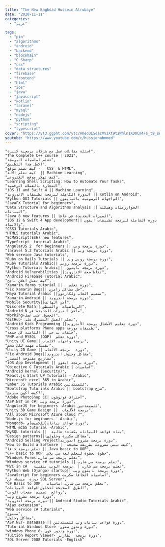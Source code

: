 ```yaml
---
title: "The New Baghdad Hussein Alrubaye"
date: "2020-11-11"
categories:
  - "عربي"

tags:
  - "pin"
  - "algorithms"
  - "android"
  - "backend"
  - "blockhain"
  - "C Sharp"
  - "css"
  - "data structures"
  - "firebase"
  - "frontend"
  - "html"
  - "ios"
  - "java"
  - "javascript"
  - "kotlin"
  - "laravel"
  - "mysql"
  - "nodejs"
  - "python"
  - "scripting"
  - "typescript"
cover: "https://yt3.ggpht.com/ytc/AKedOLSeacVVzXt9t2Whln1XD0Cm4Fs_t9_sAK3-uI9dGQ=s88-c-k-c0x00ffffff-no-rj"
youtube: "https://www.youtube.com/c/hussienahmmed"
---
```


    "اسئلة مقابلات عمل مع شركات برمجية كبيرة",
    "The Complete C++ course | 2021",
    "تعلم اساسيات البرمجة",
    "اكمل هذا التطبيق",
    "كيف تصمم موقع -   CSS  & HTML",
    "كيف نعلم الالة  || Machine Learning",
    "كيف تهكر موقع الكتروني",
    "Learning Shell Scripting: How to Automate Your Tasks",
    "التجارة بالعملات الرقمية",
    "iOS 11 and Swift 4 || Machine Learning",
    "الدورة الكاملة لبرمجة تطبيقات الاندرويد || Kotlin on Android",
    "Python GUI Tutorials || الواجهات الرسومية بالبايثون",
    "JavaFX Tutorial for beginners",
    "Data Structure and Algorithms analysis || الخوارزميات وهيكلة البيانات",
    "Java 8 new features || الميزات الجديدة في جافا",
    "iOS 12 & Swift 4 App development|| دورة الشاملة لبرمجة تطبيقات ايفون والايباد",
    "CSS3 Tutorials Arabic",
    "HTML5 tutorials Arabic",
    "ECMAScript(ES6) new features",
    "TypeScript  tutorial Arabic",
    "AngularJS 2  for beginners || دورة برمجة ويب",
    "laravel 5.2 Tutorials Arabic || دورة برمجة ويب",
    "Web service Java tutorials",
    "Ruby on Rails Tutorials || دورة برمجة روبي ويب",
    "Ruby Tutorials Arabic|| دورة برمجة روبي",
    "Python Tutorials Arabic||  دورة برمجة بايثون",
    "Android Vulnerabilities ||نقاط ضعف الاندرويد",
    "Android Firebase Tutorial Arabic",
    "كيف تعمل اعلان ناجح",
    "Xamarin.forms tutorial ||   دورة تعلم",
    "Fix Xamarin Bugs|| حل مشاكل زامرن",
    "Maya Tutorial Arabic ||تصميم العاب ولكارتون",
    "Xamarin.Android || دورة برمجة اندرويد",
    "Mobile Security||أمن الهاتف",
    "Discrete Math|| الرياضيات  والمنطق",
    "Android N ماهي الميزات الجديدة في",
    "Working-الحصول على عمل",
    "GitHub- تعلم العمل المشترك على",
    "Android Kids Programming ||دورة تعليم الأطفال برمجة الأندرويد",
    "Cross platforms Phone apps تطبيقات موزعة",
    "حلقات بث حي || الثامنة كل جمعة",
    "PHP and MYSQL  (OOP)  دورة تعلم",
    "Unity UI Game|| برمجة واجهات الالعاب",
    "تقنيات مهمة لكل شخص",
    "Unity 2D Game || دورة  برمجة الألعاب",
    "Fix Android Bugs||مشاكل وحلول اندرويد",
    "مشاريع مفتوحة المصدر",
    "iOS App Development || دورة برمجة ايفون",
    "Objective C Tutorials Arabic | اساسيات",
    "Android kernel (Security)",
    "React.js Start UP Tutorials - Arabic",
    "Microsoft excel 365 in Arabic",
    "Ember JS Tutorials Arabic للمبتدئين",
    "Bootstrap Tutorials Arabic || bootstrap شرح",
    "كيف أكون مبرمج?",
    "Adobe PhotoShop CC| أحتراف فوتوشوب",
    "ASP.NET in C#| دورة برمجة ويب",
    "AngularJS for beginners -Arabic للمبتدئين",
    "Unity 3D Game Design ||  برمجة الألعاب",
    "All about Microsoft Azure cloud ?",
    "Node.js for beginners - Arabic",
    "Mongodb- دورة قواعد بيانات(للكفيف)م",
    "HTML &CSS tutorial -Arabic",
    "MySQL tutorials ||  بناء قواعد البيانات بكفاءة عالية",
    "Design patterns||مشاكل مكررة وحلولها",
    "Android Selling Project|دورة برمجة مشروع اندوريد",
    "How to Build a Software |  كيف تبني مشروعك بطريقة صحيحة",
    "تعلم برمجة جافا || Java basic to OOP",
    "C++ basic to OOP  خطوة بخطوة لتعلم لغة سي بلاس",
    "Windows Forms تعلم برمجة سي شارب",
    "Windows service c# tutorials || تعلم برمجة سي شارب",
    "MVC in c#   تعلم برمجة سي شارب |  برمجة الويب بتقنية",
    "Python Web (Django) startup|| دورة برمجة بايثون ويب",
    "JavaScript for beginners اساسيات الجافا سكربت",
    "دورة  مبسطة عن SQL Server",
    "C# Basic to OOP   تعلم برمجة سي شارب اساسيات",
    "الطرق الصحيحة لتحليل قواعد البيانات",
    "روائع  تصميم  صفحات الويب",
    "دورة برمجة مشروع ويب",
    "دورة برمجة اندرويد || Android Studio Tutorials Arabic",
    "Ajax extension",
    "Web service c# tutorials",
    "متنوع",
    "مشاكل وحلول",
    "ASP.NET- DataBase || دورة قواعد بيانات ويب للمبتدئين",
    "Tutorial Windows Store -دورة وندوز ستور",
    "windows Phone 8- دورة وندوز فون",
    "Tuition Report Viewer- دورة برمجة  تقارير",
    "SQL Server 2008 Tutorials -English"
